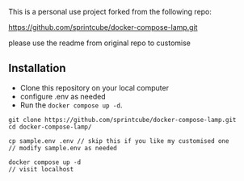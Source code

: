 This is a personal use project forked from the following repo:

https://github.com/sprintcube/docker-compose-lamp.git

please use the readme from original repo to customise

## Installation

- Clone this repository on your local computer
- configure .env as needed
- Run the `docker compose up -d`.

```shell
git clone https://github.com/sprintcube/docker-compose-lamp.git
cd docker-compose-lamp/

cp sample.env .env // skip this if you like my customised one
// modify sample.env as needed

docker compose up -d
// visit localhost
```

